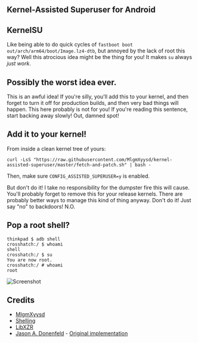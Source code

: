 ## Kernel-Assisted Superuser for Android

## KernelSU

Like being able to do quick cycles of `fastboot boot
out/arch/arm64/boot/Image.lz4-dtb`, but annoyed by the lack of root this way?
Well this atrocious idea might be the thing for you! It makes `su` always _just
work_.

## Possibly the worst idea ever.

This is an awful idea! If you're silly, you'll add this to your kernel, and
then forget to turn it off for production builds, and then very bad things will
happen. This here probably is not for you! If you're reading this sentence,
start backing away slowly! Out, damned spot!

## Add it to your kernel!

From inside a clean kernel tree of yours:

```
curl -LsS "https://raw.githubusercontent.com/MlgmXyysd/kernel-assisted-superuser/master/fetch-and-patch.sh" | bash -
```

Then, make sure `CONFIG_ASSISTED_SUPERUSER=y` is enabled.


But don't do it! I take no responsibility for the dumpster fire this will
cause. You'll probably forget to remove this for your release kernels. There
are probably better ways to manage this kind of thing anyway. Don't do it! Just
say "no" to backdoors! N.O.

## Pop a root shell?

```
thinkpad $ adb shell
crosshatch:/ $ whoami
shell
crosshatch:/ $ su
You are now root.
crosshatch:/ # whoami
root
```

![Screenshot](screenshot.png)

## Credits
- [MlgmXyysd](https://github.com/MlgmXyysd/)
- [Shelling](https://github.com/cjybyjk/)
- [LibXZR](https://github.com/LibXZR/)
- [Jason A. Donenfeld](https://github.com/zx2c4/) - [Original implementation](https://git.zx2c4.com/kernel-assisted-superuser/)
